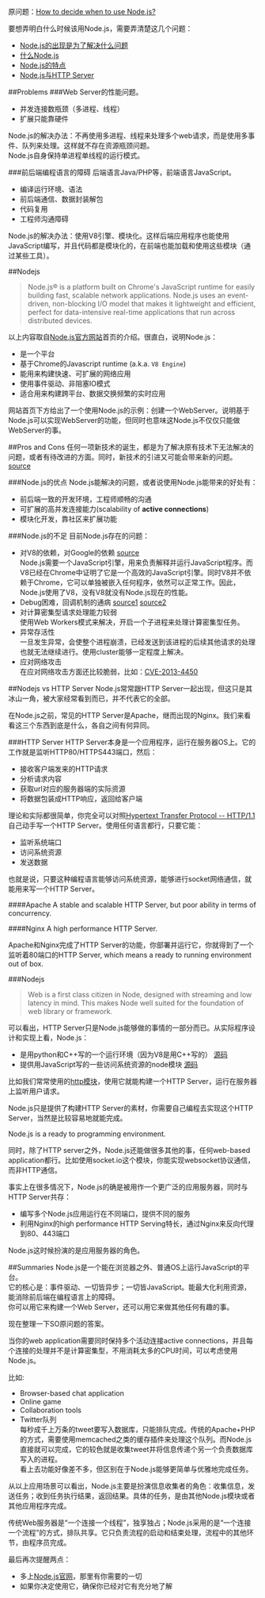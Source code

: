 原问题：[How to decide when to use Node.js?](http://stackoverflow.com/questions/5062614/how-to-decide-when-to-use-node-js)

要想弄明白什么时候该用Node.js，需要弄清楚这几个问题：
- [Node.js的出现是为了解决什么问题](#problems)
- [什么Node.js](#nodejs)
- [Node.js的特点](#pros-and-cons)
- [Node.js与HTTP Server](#nodejs-vs-http-server)

##Problems
###Web Server的性能问题。
- 并发连接数瓶颈（多进程、线程）
- 扩展只能靠硬件

Node.js的解决办法：不再使用多进程、线程来处理多个web请求，而是使用多事件、队列来处理。这样就不存在资源瓶颈问题。  
Node.js自身保持单进程单线程的运行模式。

###前后端编程语言的障碍
后端语言Java/PHP等，前端语言JavaScript。
- 编译运行环境、语法
- 前后端通信、数据封装解包
- 代码复用
- 工程师沟通障碍

Node.js的解决办法：使用V8引擎、模块化。这样后端应用程序也能使用JavaScript编写，并且代码都是模块化的，在前端也能加载和使用这些模块（通过某些工具）。

##Nodejs
> Node.js® is a platform built on Chrome's JavaScript runtime for easily building fast, scalable network applications. Node.js uses an event-driven, non-blocking I/O model that makes it lightweight and efficient, perfect for data-intensive real-time applications that run across distributed devices.

以上内容取自[Node.js官方网站](http://nodejs.org)首页的介绍。很直白，说明Node.js：
- 是一个平台
- 基于Chrome的Javascript runtime (a.k.a. `V8 Engine`)
- 能用来构建快速、可扩展的网络应用
- 使用事件驱动、非阻塞IO模式
- 适合用来构建跨平台、数据交换频繁的实时应用

网站首页下方给出了一个使用Node.js的示例：创建一个WebServer。说明基于Node.js可以实现WebServer的功能，但同时也意味这Node.js不仅仅只能做WebServer的事。

##Pros and Cons
任何一项新技术的诞生，都是为了解决原有技术下无法解决的问题，或者有待改进的方面。同时，新技术的引进又可能会带来新的问题。
[source](http://stackoverflow.com/questions/1884724/what-is-node-js)

###Node.js的优点
Node.js能解决的问题，或者说使用Node.js能带来的好处有：
- 前后端一致的开发环境，工程师顺畅的沟通
- 可扩展的高并发连接能力(scalability of **active connections**)
- 模块化开发，靠社区来扩展功能

###Node.js的不足
目前Node.js存在的问题：
- 对V8的依赖，对Google的依赖 [source](http://www.olympum.com/future/nodejs-to-v8-or-not-to-v8/)  
Node.js需要一个JavaScript引擎，用来负责解释并运行JavaScript程序。而V8已经在Chrome中证明了它是一个高效的JavaScript引擎。同时V8并不依赖于Chrome，它可以单独被嵌入任何程序，依然可以正常工作。因此，Node.js使用了V8，没有V8就没有Node.js现在的性能。
- Debug困难，回调机制的通病 [source1](http://blog.nodejs.org/2012/04/25/profiling-node-js/) [source2](http://mcavage.me/presentations/dtrace_conf_2012-04-03/)
- 对计算密集型请求处理能力较弱  
使用Web Workers模式来解决，开启一个子进程来处理计算密集型任务。
- 异常存活性  
一旦发生异常，会使整个进程崩溃，已经发送到该进程的后续其他请求的处理也就无法继续进行。使用cluster能够一定程度上解决。
- 应对网络攻击  
在应对网络攻击方面还比较脆弱，比如：[CVE-2013-4450](http://web.nvd.nist.gov/view/vuln/detail?vulnId=CVE-2013-4450)

##Nodejs vs HTTP Server
Node.js常常跟HTTP Server一起出现，但这只是其冰山一角，被大家经常看到而已，并不代表它的全部。

在Node.js之前，常见的HTTP Server是Apache，继而出现的Nginx。我们来看看这三个东西到底是什么，各自之间有何异同。

###HTTP Server
HTTP Server本身是一个应用程序，运行在服务器OS上。它的工作就是监听HTTP80/HTTPS443端口，然后：

- 接收客户端发来的HTTP请求
- 分析请求内容
- 获取url对应的服务器端的实际资源
- 将数据包装成HTTP响应，返回给客户端

理论和实际都很简单，你完全可以对照[Hypertext Transfer Protocol -- HTTP/1.1](http://tools.ietf.org/html/rfc2616)自己动手写一个HTTP Server。使用任何语言都行，只要它能：

- 监听系统端口
- 访问系统资源
- 发送数据

也就是说，只要这种编程语言能够访问系统资源，能够进行socket网络通信，就能用来写一个HTTP Server。

####Apache
A stable and scalable HTTP Server, but poor ability in terms of concurrency.

####Nginx
A high performance HTTP Server.

Apache和Nginx完成了HTTP Server的功能，你部署并运行它，你就得到了一个监听着80端口的HTTP Server, which means a ready to running environment out of box.

###Nodejs
> Web is a first class citizen in Node, designed with streaming and low latency in mind. This makes Node well suited for the foundation of web library or framework.

可以看出，HTTP Server只是Node.js能够做的事情的一部分而已。从实际程序设计和实现上看，Node.js：
- 是用python和C++写的一个运行环境（因为V8是用C++写的） [源码](https://github.com/joyent/node/tree/master/src)
- 提供用JavaScript写的一些访问系统资源的node模块 [源码](https://github.com/joyent/node/tree/master/lib)

比如我们常常使用的[http模块](https://github.com/joyent/node/blob/master/lib/http.js)，使用它就能构建一个HTTP Server，运行在服务器上监听用户请求。

Node.js只是提供了构建HTTP Server的素材，你需要自己编程去实现这个HTTP Server，当然是比较容易地就能完成。

Node.js is a ready to programming environment.

同时，除了HTTP server之外，Node.js还能做很多其他的事，任何web-based application都行。比如使用socket.io这个模块，你能实现websocket协议通信，而非HTTP通信。

事实上在很多情况下，Node.js的确是被用作一个更广泛的应用服务器，同时与HTTP Server共存：
- 编写多个Node.js应用运行在不同端口，提供不同的服务
- 利用Nginx的high performance HTTP Serving特长，通过Nginx来反向代理到80、443端口

Node.js这时候扮演的是应用服务器的角色。

##Summaries
Node.js是一个能在浏览器之外、普通OS上运行JavaScript的平台。  
它的核心是：事件驱动、一切皆异步；一切皆JavaScript。能最大化利用资源，能消除前后端在编程语言上的障碍。  
你可以用它来构建一个Web Server，还可以用它来做其他任何有趣的事。

现在整理一下SO原问题的答案。

当你的web application需要同时保持多个活动连接active connections，并且每个连接的处理并不是计算密集型，不用消耗太多的CPU时间，可以考虑使用Node.js。

比如:
- Browser-based chat application
- Online game
- Collaboration tools
- Twitter队列  
每秒成千上万条的tweet要写入数据库，只能排队完成。传统的Apache+PHP的方式，需要使用memcached之类的缓存插件来处理这个队列。而Node.js直接就可以完成，它的较色就是收集tweet并将信息传递个另一个负责数据库写入的进程。  
看上去功能好像差不多，但区别在于Node.js能够更简单与优雅地完成任务。

从以上应用场景可以看出，Node.js主要是扮演信息收集者的角色：收集信息，发送任务；收到任务执行结果，返回结果。具体的任务，是由其他Node.js模块或者其他应用程序完成。

传统Web服务器是“一个连接一个线程”，独享独占；Node.js采用的是“一个连接一个流程”的方式，排队共享。它只负责流程的启动和结束处理，流程中的其他环节，由程序员完成。

最后再次提醒两点：
- 多上[Node.js官网](http://nodejs.org)，那里有你需要的一切
- 如果你决定使用它，确保你已经对它有充分地了解
